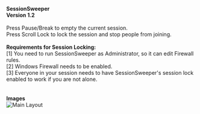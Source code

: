 **SessionSweeper**<br>
**Version 1.2**<br>
<br>
Press Pause/Break to empty the current session.<br>
Press Scroll Lock to lock the session and stop people from joining.
<br>
<br>
**Requirements for Session Locking:**<br>
[1] You need to run SessionSweeper as Administrator, so it can edit Firewall rules.<br>
[2] Windows Firewall needs to be enabled.<br>
[3] Everyone in your session needs to have SessionSweeper's session lock enabled to work if you are not alone.<br>
<br>
<br>
**Images**<br>
![Main Layout](http://image.prntscr.com/image/ae220ef359644fddafc2140e0a18ea6e.png)

